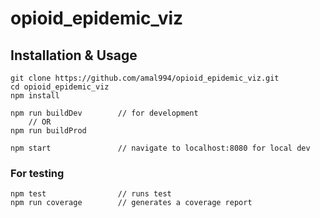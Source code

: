 # opioid_epidemic_viz

## Installation & Usage

    git clone https://github.com/amal994/opioid_epidemic_viz.git
    cd opioid_epidemic_viz
    npm install
    
    npm run buildDev        // for development
        // OR
    npm run buildProd
    
    npm start               // navigate to localhost:8080 for local dev

### For testing

    npm test                // runs test
    npm run coverage        // generates a coverage report

